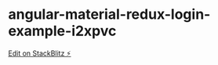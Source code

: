 # angular-material-redux-login-example-i2xpvc

[Edit on StackBlitz ⚡️](https://stackblitz.com/edit/angular-material-redux-login-example-i2xpvc)